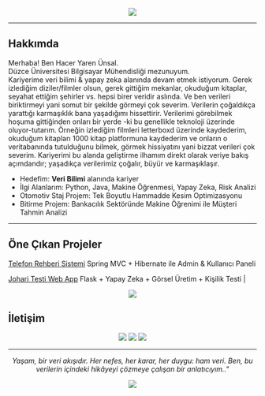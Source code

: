 
<p align="center">
  <img src="https://readme-typing-svg.herokuapp.com?font=Fira+Code&duration=3500&pause=700&color=F74393&center=true&vCenter=true&width=550&lines=Veri;Yapay+zeka;Veri+bilimi;Makine+öğrenmesi+">
</p>

---

## Hakkımda

Merhaba! Ben Hacer Yaren Ünsal.  
Düzce Üniversitesi Bilgisayar Mühendisliği mezunuyum.  
Kariyerime veri bilimi & yapay zeka alanında devam etmek istiyorum.
Gerek izlediğim diziler/filmler olsun, gerek gittiğim mekanlar, okuduğum kitaplar, seyahat ettiğim şehirler vs. hepsi birer veridir aslında. Ve ben verileri biriktirmeyi yani somut bir şekilde görmeyi çok severim. Verilerin çoğaldıkça yarattığı karmaşıklık bana yaşadığımı hissettirir. Verilerimi görebilmek hoşuma gittiğinden onları bir yerde -ki bu genellikle teknoloji üzerinde oluyor-tutarım. Örneğin izlediğim filmleri letterboxd üzerinde kaydederim, okuduğum kitapları 1000 kitap platformuna kaydederim ve onların o veritabanında tutulduğunu bilmek, görmek hissiyatını yani bizzat verileri çok severim. Kariyerimi bu alanda geliştirme ilhamım direkt olarak veriye bakış açımdandır; yaşadıkça verilerimiz çoğalır, büyür ve karmaşıklaşır. 

- Hedefim: **Veri Bilimi** alanında kariyer  
- İlgi Alanlarım: Python, Java, Makine Öğrenmesi, Yapay Zeka, Risk Analizi 
- Otomotiv Staj Projem: Tek Boyutlu Hammadde Kesim Optimizasyonu 
- Bitirme Projem: Bankacılık Sektöründe Makine Öğrenimi ile Müşteri Tahmin Analizi

---

## Öne Çıkan Projeler

 [Telefon Rehberi Sistemi](https://github.com/Yarenlasnu/corporateDirectoryApp) 
 Spring MVC + Hibernate ile Admin & Kullanıcı Paneli
 
 [Johari Testi Web App](https://github.com/Yarenlasnu/JohariWindowApp)
 Flask + Yapay Zeka + Görsel Üretim + Kişilik Testi |
 


<p align="center">
  <img src="https://skillicons.dev/icons?i=python,java,spring,flask,mysql,git,github,tensorflow,vscode,docker" />
</p>




## İletişim

<p align="center">
  <a href="mailto:haceryarenunsal@example.com"><img src="https://img.shields.io/badge/E--posta-%23FF5E99?style=for-the-badge&logo=gmail&logoColor=white"/></a>
  <a href="https://www.linkedin.com/in/yarenunsal"><img src="https://img.shields.io/badge/LinkedIn-%230077B5?style=for-the-badge&logo=linkedin&logoColor=white"/></a>
  <a href="https://github.com/Yarenlasnu"><img src="https://img.shields.io/badge/GitHub-%2312100E?style=for-the-badge&logo=github&logoColor=white"/></a>
</p>

---

<p align="center"><i>Yaşam, bir veri akışıdır. Her nefes, her karar, her duygu: ham veri. Ben, bu verilerin içindeki hikâyeyi çözmeye çalışan bir anlatıcıyım.."</i></p>
<p align="center">
  <img src="https://capsule-render.vercel.app/api?type=waving&color=0:fbda61,100:ff5acd&height=120&section=footer"/>
</p>
